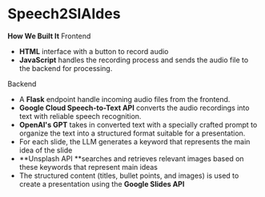 # Speech2SlAIdes

**How We Built It**
Frontend
- **HTML** interface with a button to record audio
- **JavaScript** handles the recording process and sends the audio file to the backend for processing.

Backend
- A **Flask** endpoint handle incoming audio files from the frontend.
- **Google Cloud Speech-to-Text API** converts the audio recordings into text with reliable speech recognition.
- **OpenAI's GPT** takes in converted text with a specially crafted prompt to organize the text into a structured format suitable for a presentation.
- For each slide, the LLM generates a keyword that represents the main idea of the slide
- **Unsplash API **searches and retrieves relevant images based on these keywords that represent main ideas
- The structured content (titles, bullet points, and images) is used to create a presentation using the **Google Slides API**
